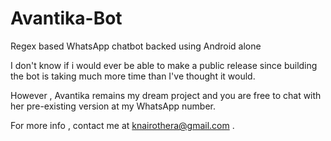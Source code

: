 # Avantika-Bot
Regex based WhatsApp chatbot backed using Android alone

I don't know if i would ever be able to make a public release since building the bot is taking much more time than I've thought it would.

However , Avantika remains my dream project and you are free to chat with her pre-existing version at my WhatsApp number.

For more info , contact me at knairothera@gmail.com .
